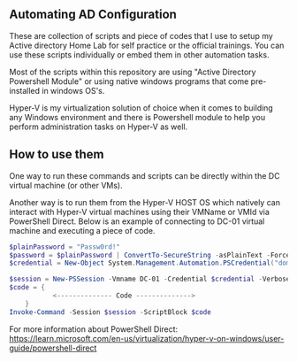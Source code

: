 ## Automating AD Configuration

These are collection of scripts and piece of codes that I use to setup my Active directory Home Lab for self practice or the official trainings. You can use these scripts individually or embed them in other automation tasks.

Most of the scripts within this repository are using "Active Directory Powershell Module" or using native windows programs that come pre-installed in windows OS's.

Hyper-V is my virtualization solution of choice when it comes to building any Windows environment and there is Powershell module to help you perform administration tasks on Hyper-V as well.

## How to use them
One way to run these commands and scripts can be directly within the DC virtual machine (or other VMs).

Another way is to run them from the Hyper-V HOST OS which natively can interact with Hyper-V virtual machines using their VMName or VMId via PowerShell Direct. Below is an example of connecting to DC-01 virtual machine and executing a piece of code.

```powershell
$plainPassword = "Passw0rd!"
$password = $plainPassword | ConvertTo-SecureString -asPlainText -Force
$credential = New-Object System.Management.Automation.PSCredential("domain\administrator", $password)

$session = New-PSSession -Vmname DC-01 -Credential $credential -Verbose
$code = {
	       <-------------- Code -------------->
	}
Invoke-Command -Session $session -ScriptBlock $code
```
For more information about PowerShell Direct: https://learn.microsoft.com/en-us/virtualization/hyper-v-on-windows/user-guide/powershell-direct
